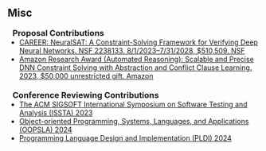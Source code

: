 ## Misc

<h3 style="margin:0 10px 0;">Proposal Contributions</h3>

<ul style="margin:0 0 20px;">
  <li><a href=""><autocolor>CAREER: NeuralSAT: A Constraint-Solving Framework for Verifying Deep Neural Networks. NSF 2238133. 8/1/2023–7/31/2028, $510,509. NSF</autocolor></a></li>
  <li><a href=""><autocolor>Amazon Research Award (Automated Reasoning): Scalable and Precise DNN Constraint Solving with Abstraction and Conflict Clause Learning. 2023, $50,000 unrestricted gift. Amazon</autocolor></a></li>
</ul> 



<h3 style="margin:0 10px 0;">Conference Reviewing Contributions</h3>

<ul style="margin:0 0 5px;">
  <li><a href="https://conf.researchr.org/home/issta-2023/"><autocolor>The ACM SIGSOFT International Symposium on Software Testing and Analysis (ISSTA) 2023</autocolor></a></li>
  <li><a href="https://2024.splashcon.org/track/splash-2024-OOPSLA"><autocolor>Object-oriented Programming, Systems, Languages, and Applications (OOPSLA) 2024</autocolor></a></li>
  <li><a href="https://pldi24.sigplan.org/"><autocolor>Programming Language Design and Implementation (PLDI) 2024</autocolor></a></li>
</ul>
